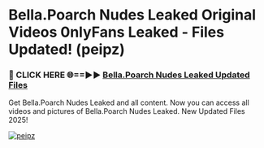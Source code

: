 # Bella.Poarch Nudes Leaked Original Videos 0nlyFans Leaked - Files Updated! (peipz)

<h3>🔴 CLICK HERE 🌐==►► <a href="https://tinyurl.com/yrmya6cz" rel="nofollow">Bella.Poarch Nudes Leaked Updated Files</a></h3>

Get Bella.Poarch Nudes Leaked and all content. Now you can access all videos and pictures of Bella.Poarch Nudes Leaked. New Updated Files 2025!

[![peipz](https://i.imgur.com/FMdXYCs.gif)](https://tinyurl.com/yrmya6cz)
